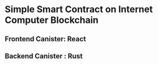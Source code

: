 # Simple Smart Contract on Internet Computer Blockchain
## Frontend Canister: React
## Backend Canister : Rust